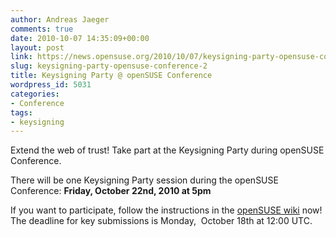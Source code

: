 ```yaml
---
author: Andreas Jaeger
comments: true
date: 2010-10-07 14:35:09+00:00
layout: post
link: https://news.opensuse.org/2010/10/07/keysigning-party-opensuse-conference-2/
slug: keysigning-party-opensuse-conference-2
title: Keysigning Party @ openSUSE Conference
wordpress_id: 5031
categories:
- Conference
tags:
- keysigning
---
```


Extend the web of trust! Take part at the Keysigning Party during openSUSE Conference.

There will be one Keysigning Party session during the openSUSE Conference: **Friday, October 22nd, 2010 at 5pm**

If you want to participate, follow the instructions in the [openSUSE wiki](//en.opensuse.org/openSUSE:Conference_KSP) now!  The deadline for key submissions is Monday,  October 18th at 12:00 UTC.
